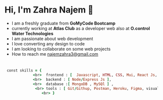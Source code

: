# Hi, I'm Zahra Najem 👋



* I am a freshly graduate from <b> GoMyCode Bootcamp</b>
* currently working at <b>Atlas Club</b> as a developer web also at <b>O.control Water Technologies</b>
* I am passionate about web development
* I love converting any design to code 
* I am looking to collaborate on some web projects 
* How to reach me najemzahra3@gmail.com  
#
```ruby
 const skills = {
             <br>  frontend : [  Javascript, HTML, CSS, Mui, React Js, Redux, Context api, Bootstrap],
             <br>  backend : [ Node/Express Js ], 
             <br>  database :[ MongoDB , MySQl ] , 
              <br> tools : [ Git/Githup, Postman, Heroku, Figma, visual studio code, Redux devTools ], 
                 <br> }  

``` 

